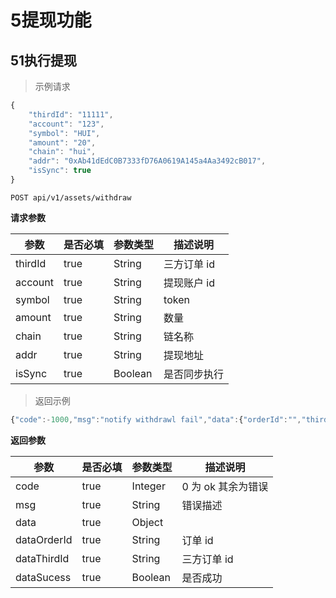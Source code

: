 # 5提现功能

## 51执行提现

> 示例请求

```javascript
{
    "thirdId": "11111",
    "account": "123",
    "symbol": "HUI",
    "amount": "20",
    "chain": "hui",
    "addr": "0xAb41dEdC0B7333fD76A0619A145a4Aa3492cB017",
    "isSync": true
}
```


`POST api/v1/assets/withdraw`

**请求参数**

| **参数** | **是否必填** | **参数类型** | **描述说明** |
| -------- | ------------ | ------------ | ------------ |
| thirdId  | true         | String       | 三方订单 id  |
| account   | true         | String       | 提现账户 id  |
| symbol   | true         | String       | token        |
| amount   | true         | String       | 数量         |
| chain    | true         | String       | 链名称       |
| addr     | true         | String       | 提现地址     |
| isSync   | true         | Boolean      | 是否同步执行 |


> 返回示例

```javascript
{"code":-1000,"msg":"notify withdrawl fail","data":{"orderId":"","thirdId":"11111","sucess":false}}
```

**返回参数**

| **参数**    | **是否必填** | **参数类型** | **描述说明**       |
| ----------- | ------------ | ------------ | ------------------ |
| code        | true         | Integer      | 0 为 ok 其余为错误 |
| msg         | true         | String       | 错误描述           |
| data        | true         | Object       |                    |
| dataOrderId | true         | String       | 订单 id            |
| dataThirdId | true         | String       | 三方订单 id        |
| dataSucess  | true         | Boolean      | 是否成功           |


